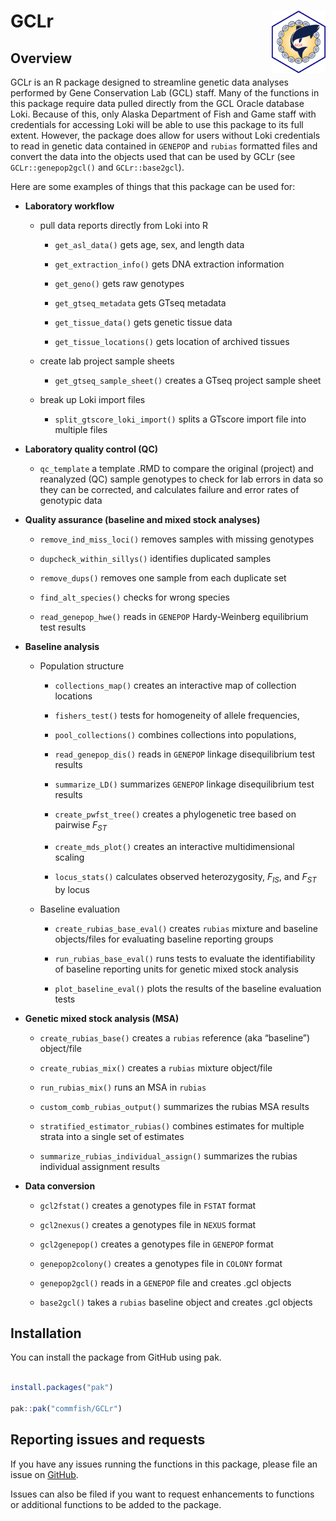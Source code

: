 
<!-- README.md is generated from README.Rmd. Please edit that file -->

# GCLr <img src="man/figures/logo.png" align="right" height="100"/></a>

## Overview

GCLr is an R package designed to streamline genetic data analyses
performed by Gene Conservation Lab (GCL) staff. Many of the functions in
this package require data pulled directly from the GCL Oracle database
Loki. Because of this, only Alaska Department of Fish and Game staff
with credentials for accessing Loki will be able to use this package to
its full extent. However, the package does allow for users without Loki
credentials to read in genetic data contained in `GENEPOP` and `rubias`
formatted files and convert the data into the objects used that can be
used by GCLr (see `GCLr::genepop2gcl()` and `GCLr::base2gcl`).

Here are some examples of things that this package can be used for:

- **Laboratory workflow**

  - pull data reports directly from Loki into R

    - `get_asl_data()` gets age, sex, and length data

    - `get_extraction_info()` gets DNA extraction information

    - `get_geno()` gets raw genotypes

    - `get_gtseq_metadata` gets GTseq metadata

    - `get_tissue_data()` gets genetic tissue data

    - `get_tissue_locations()` gets location of archived tissues

  - create lab project sample sheets

    - `get_gtseq_sample_sheet()` creates a GTseq project sample sheet

  - break up Loki import files

    - `split_gtscore_loki_import()` splits a GTscore import file into
      multiple files

- **Laboratory quality control (QC)**

  - `qc_template` a template .RMD to compare the original (project) and
    reanalyzed (QC) sample genotypes to check for lab errors in data so
    they can be corrected, and calculates failure and error rates of
    genotypic data

- **Quality assurance (baseline and mixed stock analyses)**

  - `remove_ind_miss_loci()` removes samples with missing genotypes

  - `dupcheck_within_sillys()` identifies duplicated samples

  - `remove_dups()` removes one sample from each duplicate set

  - `find_alt_species()` checks for wrong species

  - `read_genepop_hwe()` reads in `GENEPOP` Hardy-Weinberg equilibrium
    test results

- **Baseline analysis**

  - Population structure

    - `collections_map()` creates an interactive map of collection
      locations

    - `fishers_test()` tests for homogeneity of allele frequencies,

    - `pool_collections()` combines collections into populations,

    - `read_genepop_dis()` reads in `GENEPOP` linkage disequilibrium
      test results

    - `summarize_LD()` summarizes `GENEPOP` linkage disequilibrium test
      results

    - `create_pwfst_tree()` creates a phylogenetic tree based on
      pairwise *F<sub>ST</sub>*

    - `create_mds_plot()` creates an interactive multidimensional
      scaling

    - `locus_stats()` calculates observed heterozygosity,
      *F<sub>IS</sub>*, and *F<sub>ST</sub>* by locus

  - Baseline evaluation

    - `create_rubias_base_eval()` creates `rubias` mixture and baseline
      objects/files for evaluating baseline reporting groups

    - `run_rubias_base_eval()` runs tests to evaluate the
      identifiability of baseline reporting units for genetic mixed
      stock analysis

    - `plot_baseline_eval()` plots the results of the baseline
      evaluation tests

- **Genetic mixed stock analysis (MSA)**

  - `create_rubias_base()` creates a `rubias` reference (aka “baseline”)
    object/file

  - `create_rubias_mix()` creates a `rubias` mixture object/file

  - `run_rubias_mix()` runs an MSA in `rubias`

  - `custom_comb_rubias_output()` summarizes the rubias MSA results

  - `stratified_estimator_rubias()` combines estimates for multiple
    strata into a single set of estimates

  - `summarize_rubias_individual_assign()` summarizes the rubias
    individual assignment results

- **Data conversion**

  - `gcl2fstat()` creates a genotypes file in `FSTAT` format

  - `gcl2nexus()` creates a genotypes file in `NEXUS` format

  - `gcl2genepop()` creates a genotypes file in `GENEPOP` format

  - `genepop2colony()` creates a genotypes file in `COLONY` format

  - `genepop2gcl()` reads in a `GENEPOP` file and creates .gcl objects

  - `base2gcl()` takes a `rubias` baseline object and creates .gcl
    objects

## Installation

You can install the package from GitHub using pak.

``` r

install.packages("pak")

pak::pak("commfish/GCLr")
```

## Reporting issues and requests

If you have any issues running the functions in this package, please
file an issue on [GitHub](https://github.com/commfish/GCLr/issues).

Issues can also be filed if you want to request enhancements to
functions or additional functions to be added to the package.
